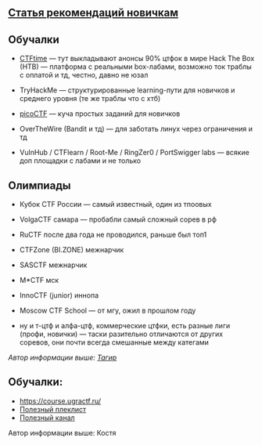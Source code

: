 ## [Статья рекомендаций новичкам](https://telegra.ph/Rekomendacii-novichkam-05-01)

## Обучалки

- [CTFtime](https://ctftime.org) — тут выкладывают анонсы 90% цтфок в мире
Hack The Box (HTB) — платформa с реальными box-лабами, возможно ток траблы с оплатой и тд, честно, давно не юзал

- TryHackMe — структурированные learning-пути для новичков и среднего уровня (те же траблы что с хтб)

- [picoCTF](https://picoctf.org) — куча простых заданий для новичков
- OverTheWire (Bandit и тд) — для заботать линух через ограничения и тд
- VulnHub / CTFlearn / Root-Me / RingZer0 / PortSwigger labs — всякие доп площадки с лабами и не только

## Олимпиады

- Кубок CTF России — самый известный, один из тпоовых
- VolgaCTF самара — пробабли самый сложный сорев в рф
- RuCTF после два года не проводился, раньше был топ1
- CTFZone (BI.ZONE) межнарчик
- SASCTF межнарчик

- M*CTF мск
- InnoCTF (junior) иннопа
- Moscow CTF School — от мгу, ожил в прошлом году

- ну и т-цтф и алфа-цтф, коммерческие цтфки, есть разные лиги (профи, новички) — таски разительно отличаются от других соревов, они почти всегда смешанные между категами

_Автор информации выше: [Тагир](https://github.com/EminovTagir)_

## Обучалки:
- https://course.ugractf.ru/ 
- [Полезный плеклист](https://youtube.com/playlist?list=PLhixgUqwRTjxglIswKp9mpkfPNfHkzyeN&si=97v1VB0ig9c0Imnr )
- [Полезный канал](https://youtube.com/@spbctf)

Автор информации выше: Костя